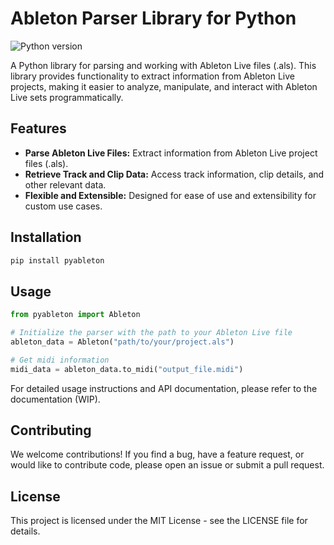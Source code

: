 # Ableton Parser Library for Python


![Python version](https://img.shields.io/badge/python-3.10-blue)

A Python library for parsing and working with Ableton Live files (.als). This library provides functionality to extract information from Ableton Live projects, making it easier to analyze, manipulate, and interact with Ableton Live sets programmatically.

## Features

- **Parse Ableton Live Files:** Extract information from Ableton Live project files (.als).
- **Retrieve Track and Clip Data:** Access track information, clip details, and other relevant data.
- **Flexible and Extensible:** Designed for ease of use and extensibility for custom use cases.

## Installation

```bash
pip install pyableton
```



## Usage

```python
from pyableton import Ableton

# Initialize the parser with the path to your Ableton Live file
ableton_data = Ableton("path/to/your/project.als")

# Get midi information
midi_data = ableton_data.to_midi("output_file.midi")

```

For detailed usage instructions and API documentation, please refer to the documentation (WIP).

## Contributing

We welcome contributions! If you find a bug, have a feature request, or would like to contribute code, please open an issue or submit a pull request.

## License

This project is licensed under the MIT License - see the LICENSE file for details.
